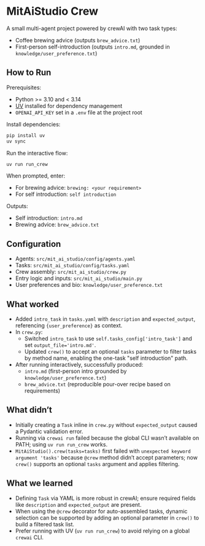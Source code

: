 # MitAiStudio Crew

A small multi-agent project powered by crewAI with two task types:
- Coffee brewing advice (outputs `brew_advice.txt`)
- First-person self-introduction (outputs `intro.md`, grounded in `knowledge/user_preference.txt`)

## How to Run

Prerequisites:
- Python >= 3.10 and < 3.14
- [UV](https://docs.astral.sh/uv/) installed for dependency management
- `OPENAI_API_KEY` set in a `.env` file at the project root

Install dependencies:
```bash
pip install uv
uv sync
```

Run the interactive flow:
```bash
uv run run_crew
```
When prompted, enter:
- For brewing advice: `brewing: <your requirement>`
- For self introduction: `self introduction`

Outputs:
- Self introduction: `intro.md`
- Brewing advice: `brew_advice.txt`

## Configuration

- Agents: `src/mit_ai_studio/config/agents.yaml`
- Tasks: `src/mit_ai_studio/config/tasks.yaml`
- Crew assembly: `src/mit_ai_studio/crew.py`
- Entry logic and inputs: `src/mit_ai_studio/main.py`
- User preferences and bio: `knowledge/user_preference.txt`

## What worked

- Added `intro_task` in `tasks.yaml` with `description` and `expected_output`, referencing `{user_preference}` as context.
- In `crew.py`:
  - Switched `intro_task` to use `self.tasks_config['intro_task']` and set `output_file='intro.md'`.
  - Updated `crew()` to accept an optional `tasks` parameter to filter tasks by method name, enabling the one-task "self introduction" path.
- After running interactively, successfully produced:
  - `intro.md` (first-person intro grounded by `knowledge/user_preference.txt`)
  - `brew_advice.txt` (reproducible pour-over recipe based on requirements)

## What didn’t

- Initially creating a `Task` inline in `crew.py` without `expected_output` caused a Pydantic validation error.
- Running via `crewai run` failed because the global CLI wasn’t available on PATH; using `uv run run_crew` works.
- `MitAiStudio().crew(tasks=tasks)` first failed with `unexpected keyword argument 'tasks'` because `@crew` method didn’t accept parameters; now `crew()` supports an optional `tasks` argument and applies filtering.

## What we learned

- Defining `Task` via YAML is more robust in crewAI; ensure required fields like `description` and `expected_output` are present.
- When using the `@crew` decorator for auto-assembled tasks, dynamic selection can be supported by adding an optional parameter in `crew()` to build a filtered task list.
- Prefer running with UV (`uv run run_crew`) to avoid relying on a global `crewai` CLI.
